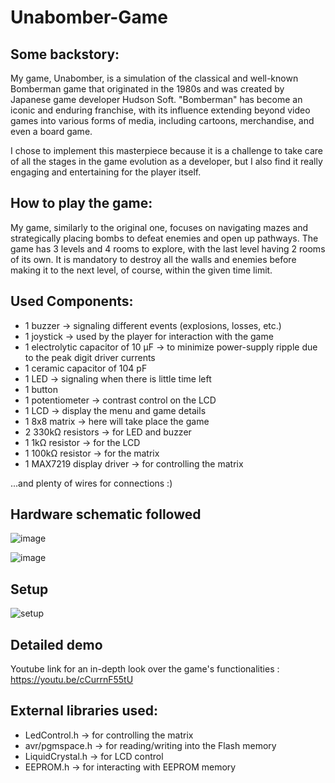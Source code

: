# Unabomber-Game

## Some backstory:

   My game, Unabomber, is a simulation of the classical and well-known Bomberman game that originated in the 1980s and was created by Japanese 
game developer Hudson Soft. "Bomberman" has become an iconic and enduring franchise, with its influence extending beyond video games into 
various forms of media, including cartoons, merchandise, and even a board game.

  I chose to implement this masterpiece because it is a challenge to take care of all the stages in the game evolution as a developer, 
but I also find it really engaging and entertaining for the player itself.

## How to play the game:
My game, similarly to the original one, focuses on navigating mazes and strategically placing bombs to defeat enemies and open up pathways. 
The game has 3 levels and 4 rooms to explore, with the last level having 2 rooms of its own. It is mandatory to destroy all the walls and enemies 
before making it to the next level, of course, within the given time limit.

## Used Components:
- 1 buzzer -> signaling different events (explosions, losses, etc.)
- 1 joystick -> used by the player for interaction with the game
- 1 electrolytic capacitor of 10 µF -> to minimize power-supply ripple due to the peak digit driver currents
- 1 ceramic capacitor of 104 pF
- 1 LED -> signaling when there is little time left
- 1 button
- 1 potentiometer -> contrast control on the LCD
- 1 LCD -> display the menu and game details
- 1 8x8 matrix -> here will take place the game
- 2 330kΩ resistors -> for LED and buzzer
- 1 1kΩ resistor -> for the LCD
- 1 100kΩ resistor -> for the matrix
- 1 MAX7219 display driver -> for controlling the matrix

...and plenty of wires for connections :)

## Hardware schematic followed 
![image](https://github.com/Smaranda02/Bomberman-Game/assets/62556419/301cab45-6b36-4c0e-82ef-d3c50c25b174)

![image](https://github.com/Smaranda02/Bomberman-Game/assets/62556419/d8d919b7-417f-4472-aa60-e9de000af90f)

## Setup 

![setup](https://github.com/Smaranda02/Bomberman-Game/assets/62556419/bd7d747b-4a6f-43ae-ac07-0dfecaa3104c)

## Detailed demo 

Youtube link for an in-depth look over the game's functionalities : https://youtu.be/cCurrnF55tU

## External libraries used:
- LedControl.h -> for controlling the matrix
- avr/pgmspace.h -> for reading/writing into the Flash memory
- LiquidCrystal.h -> for LCD control
- EEPROM.h -> for interacting with EEPROM memory

